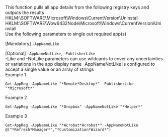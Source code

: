 This function pulls all app details from the following registry keys and outputs the results
HKLM:\SOFTWARE\Microsoft\Windows\CurrentVersion\Uninstall
HKLM:\SOFTWARE\Wow6432Node\Microsoft\Windows\CurrentVersion\Uninstall
<br>
Use the following parameters to single out required app(s)

[Mandatory] `-AppNameLike`

[Optional] `-AppNameNotLike`, `-PublisherLike`
<br>
-Like and -NotLike parameters can use wildcards to cover any uncertainties or variations in the app display name
-AppNameNotLike is configured to accept a single value or an array of strings
<br>
Example 1

    Get-AppReg -AppNameLike "*Remote*Desktop*" -PublisherLike "*Microsoft*"

Example 2

    Get-AppReg -AppNameLike "*Dropbox" -AppNameNotLike "*Helper*"

Example 3

    Get-AppReg -AppNameLike "*Acrobat*Acrobat*" -AppNameNotLike @("*Refresh*Manager*","*Customization*Wizard*")
